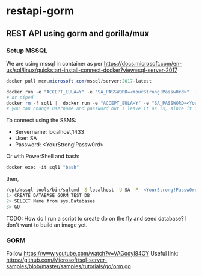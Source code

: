 # restapi-gorm

## REST API using gorm and gorilla/mux

### Setup MSSQL

We are using mssql in container as per https://docs.microsoft.com/en-us/sql/linux/quickstart-install-connect-docker?view=sql-server-2017

```Powershell
docker pull mcr.microsoft.com/mssql/server:2017-latest

docker run -e "ACCEPT_EULA=Y" -e "SA_PASSWORD=<YourStrong!Passw0rd>"  -p 1433:1433 --name sql1   -d mcr.microsoft.com/mssql/server:2017-latest
# or piped
docker rm -f sql1 |  docker run -e "ACCEPT_EULA=Y" -e "SA_PASSWORD=<YourStrong!Passw0rd>"  -p 1433:1433 --name sql1   -d mcr.microsoft.com/mssql/server:2017-latest
# you can change username and password but I leave it as is, since it is a container to be thrown away anyway
```

To connect using the SSMS:

* Servername: localhost,1433
* User: SA
* Password: <YourStrong!Passw0rd>

Or with PowerShell and bash:

```PowerShell
docker exec -it sql1 "bash"
```

then,

```bash
/opt/mssql-tools/bin/sqlcmd -S localhost -U SA -P '<YourStrong!Passw0rd>'
1> CREATE DATABASE GORM_TEST_DB
2> SELECT Name from sys.Databases
3> GO
```

TODO: How do I run a script to create db on the fly and seed database? I don't want to build an image yet.

### GORM

Follow <https://www.youtube.com/watch?v=VAGodyl84OY>
Useful link: <https://github.com/Microsoft/sql-server-samples/blob/master/samples/tutorials/go/orm.go>
